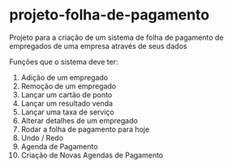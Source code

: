 # projeto-folha-de-pagamento
Projeto para a criação de um sistema de folha de pagamento de empregados de uma empresa através de seus dados

Funções que o sistema deve ter:

1. Adição de um empregado
2. Remoção de um empregado
3. Lançar um cartão de ponto
4. Lançar um resultado venda
5. Lançar uma taxa de serviço
6. Alterar detalhes de um empregado
7. Rodar a folha de pagamento para hoje
8. Undo / Redo
9. Agenda de Pagamento
10. Criação de Novas Agendas de Pagamento

